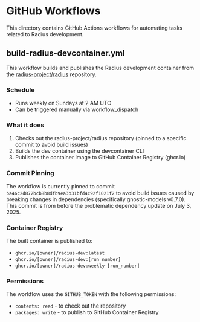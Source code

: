 # GitHub Workflows

This directory contains GitHub Actions workflows for automating tasks related to Radius development.

## build-radius-devcontainer.yml

This workflow builds and publishes the Radius development container from the [radius-project/radius](https://github.com/radius-project/radius) repository.

### Schedule
- Runs weekly on Sundays at 2 AM UTC
- Can be triggered manually via workflow_dispatch

### What it does
1. Checks out the radius-project/radius repository (pinned to a specific commit to avoid build issues)
2. Builds the dev container using the devcontainer CLI
3. Publishes the container image to GitHub Container Registry (ghcr.io)

### Commit Pinning
The workflow is currently pinned to commit `ba46c2d872bcb8b8dfb9ea3b31bfd4c92f1021f2` to avoid build issues caused by breaking changes in dependencies (specifically gnostic-models v0.7.0). This commit is from before the problematic dependency update on July 3, 2025.

### Container Registry
The built container is published to:
- `ghcr.io/[owner]/radius-dev:latest`
- `ghcr.io/[owner]/radius-dev:[run_number]`
- `ghcr.io/[owner]/radius-dev:weekly-[run_number]`

### Permissions
The workflow uses the `GITHUB_TOKEN` with the following permissions:
- `contents: read` - to check out the repository
- `packages: write` - to publish to GitHub Container Registry